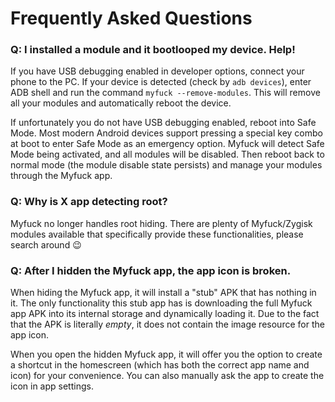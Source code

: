 # Frequently Asked Questions

### Q: I installed a module and it bootlooped my device. Help!

If you have USB debugging enabled in developer options, connect your phone to the PC. If your device is detected (check by `adb devices`), enter ADB shell and run the command `myfuck --remove-modules`. This will remove all your modules and automatically reboot the device.

If unfortunately you do not have USB debugging enabled, reboot into Safe Mode. Most modern Android devices support pressing a special key combo at boot to enter Safe Mode as an emergency option. Myfuck will detect Safe Mode being activated, and all modules will be disabled. Then reboot back to normal mode (the module disable state persists) and manage your modules through the Myfuck app.

### Q: Why is X app detecting root?

Myfuck no longer handles root hiding. There are plenty of Myfuck/Zygisk modules available that specifically provide these functionalities, please search around 😉

### Q: After I hidden the Myfuck app, the app icon is broken.

When hiding the Myfuck app, it will install a "stub" APK that has nothing in it. The only functionality this stub app has is downloading the full Myfuck app APK into its internal storage and dynamically loading it. Due to the fact that the APK is literally _empty_, it does not contain the image resource for the app icon.

When you open the hidden Myfuck app, it will offer you the option to create a shortcut in the homescreen (which has both the correct app name and icon) for your convenience. You can also manually ask the app to create the icon in app settings.

